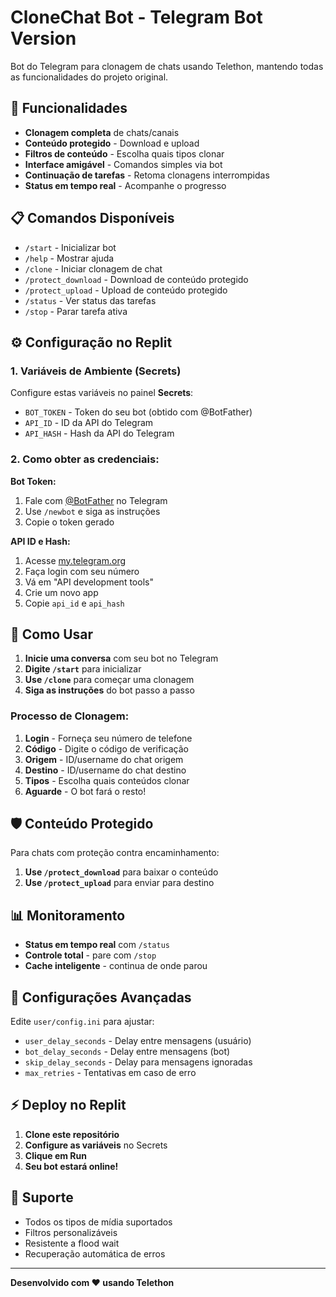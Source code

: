 
# CloneChat Bot - Telegram Bot Version

Bot do Telegram para clonagem de chats usando Telethon, mantendo todas as funcionalidades do projeto original.

## 🚀 Funcionalidades

- **Clonagem completa** de chats/canais
- **Conteúdo protegido** - Download e upload
- **Filtros de conteúdo** - Escolha quais tipos clonar
- **Interface amigável** - Comandos simples via bot
- **Continuação de tarefas** - Retoma clonagens interrompidas
- **Status em tempo real** - Acompanhe o progresso

## 📋 Comandos Disponíveis

- `/start` - Inicializar bot
- `/help` - Mostrar ajuda
- `/clone` - Iniciar clonagem de chat
- `/protect_download` - Download de conteúdo protegido
- `/protect_upload` - Upload de conteúdo protegido  
- `/status` - Ver status das tarefas
- `/stop` - Parar tarefa ativa

## ⚙️ Configuração no Replit

### 1. Variáveis de Ambiente (Secrets)

Configure estas variáveis no painel **Secrets**:

- `BOT_TOKEN` - Token do seu bot (obtido com @BotFather)
- `API_ID` - ID da API do Telegram
- `API_HASH` - Hash da API do Telegram

### 2. Como obter as credenciais:

**Bot Token:**
1. Fale com [@BotFather](https://t.me/botfather) no Telegram
2. Use `/newbot` e siga as instruções
3. Copie o token gerado

**API ID e Hash:**
1. Acesse [my.telegram.org](https://my.telegram.org)
2. Faça login com seu número
3. Vá em "API development tools"
4. Crie um novo app
5. Copie `api_id` e `api_hash`

## 🎯 Como Usar

1. **Inicie uma conversa** com seu bot no Telegram
2. **Digite `/start`** para inicializar
3. **Use `/clone`** para começar uma clonagem
4. **Siga as instruções** do bot passo a passo

### Processo de Clonagem:

1. **Login** - Forneça seu número de telefone
2. **Código** - Digite o código de verificação
3. **Origem** - ID/username do chat origem
4. **Destino** - ID/username do chat destino  
5. **Tipos** - Escolha quais conteúdos clonar
6. **Aguarde** - O bot fará o resto!

## 🛡️ Conteúdo Protegido

Para chats com proteção contra encaminhamento:

1. **Use `/protect_download`** para baixar o conteúdo
2. **Use `/protect_upload`** para enviar para destino

## 📊 Monitoramento

- **Status em tempo real** com `/status`
- **Controle total** - pare com `/stop`
- **Cache inteligente** - continua de onde parou

## 🔧 Configurações Avançadas

Edite `user/config.ini` para ajustar:

- `user_delay_seconds` - Delay entre mensagens (usuário)
- `bot_delay_seconds` - Delay entre mensagens (bot)
- `skip_delay_seconds` - Delay para mensagens ignoradas
- `max_retries` - Tentativas em caso de erro

## ⚡ Deploy no Replit

1. **Clone este repositório**
2. **Configure as variáveis** no Secrets
3. **Clique em Run** 
4. **Seu bot estará online!**

## 📝 Suporte

- Todos os tipos de mídia suportados
- Filtros personalizáveis
- Resistente a flood wait
- Recuperação automática de erros

---

**Desenvolvido com ❤️ usando Telethon**
